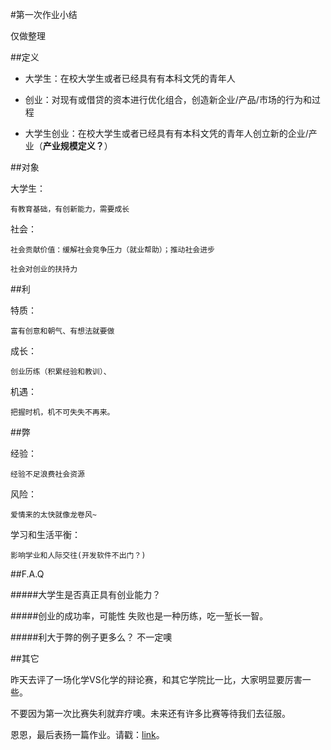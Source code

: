#第一次作业小结

仅做整理

##定义

* 大学生：在校大学生或者已经具有有本科文凭的青年人

* 创业：对现有或借贷的资本进行优化组合，创造新企业/产品/市场的行为和过程

* 大学生创业：在校大学生或者已经具有有本科文凭的青年人创立新的企业/产业（**产业规模定义？**）

##对象

大学生：

	有教育基础，有创新能力，需要成长

社会：
	
	社会贡献价值：缓解社会竞争压力（就业帮助）；推动社会进步
	
	社会对创业的扶持力

##利

特质：

	富有创意和朝气、有想法就要做

成长：

	创业历练（积累经验和教训）、

机遇：

	把握时机，机不可失失不再来。

##弊

经验：

	经验不足浪费社会资源

风险：
	
	爱情来的太快就像龙卷风~

学习和生活平衡：

	影响学业和人际交往(开发软件不出门？)

##F.A.Q

#####大学生是否真正具有创业能力？

#####创业的成功率，可能性
	失败也是一种历练，吃一堑长一智。

#####利大于弊的例子更多么？
	不一定噢

##其它

昨天去评了一场化学VS化学的辩论赛，和其它学院比一比，大家明显要厉害一些。

不要因为第一次比赛失利就弃疗噢。未来还有许多比赛等待我们去征服。

恩恩，最后表扬一篇作业。请戳：<a href = "https://app.yinxiang.com/shard/s9/sh/152fb088-cb81-4f72-8d04-719d33af1cbb/e6c7985da2d5d79ff01f85f84ed11e01">link</a>。

